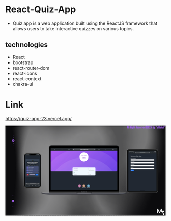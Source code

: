 # React-Quiz-App
 
 - Quiz app is a web application built using the ReactJS framework 
 that allows users to take interactive quizzes on various topics.

## technologies
- React 
- bootstrap
- react-router-dom
- react-icons 
- react-context 
- chakra-ui

# Link
https://quiz-app-23.vercel.app/

![preview img](/Prev_Img.png)

